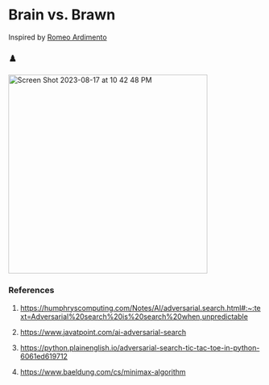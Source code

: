 # Brain vs. Brawn

Inspired by [Romeo Ardimento](https://www.linkedin.com/in/romeo-ardimento-855ab3103/)

### ♟️

<img width="395" alt="Screen Shot 2023-08-17 at 10 42 48 PM" src="https://github.com/luxo-ai/brain-vs-brawn/assets/25112501/a5a47154-827e-475b-ba25-62ede7c0fb86">

### References

1. https://humphryscomputing.com/Notes/AI/adversarial.search.html#:~:text=Adversarial%20search%20is%20search%20when,unpredictable

2. https://www.javatpoint.com/ai-adversarial-search

3. https://python.plainenglish.io/adversarial-search-tic-tac-toe-in-python-6061ed619712

4. https://www.baeldung.com/cs/minimax-algorithm
